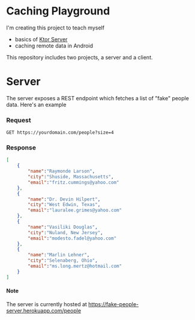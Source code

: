 # Caching Playground
I'm creating this project to teach myself 
  - basics of [Ktor Server](https://ktor.io)
  - caching remote data in Android
  
This repository includes two projects, a server and a client.

# Server

The server exposes a REST endpoint which fetches a list of "fake" people data. Here's an example

### Request

```curlrc
GET https://yourdomain.com/people?size=4
```

### Response

```json
[
    {
        "name":"Raymonde Larson",
        "city":"Shuside, Massachusetts",
        "email":"fritz.cummings@yahoo.com"
    },
    {
        "name":"Dr. Devin Hilpert",
        "city":"West Edwin, Texas",
        "email":"lauralee.grimes@yahoo.com"
    },
    {
        "name":"Vasiliki Douglas",
        "city":"Nuland, New Jersey",
        "email":"modesto.fadel@yahoo.com"
    },
    {
        "name":"Marlin Lehner",
        "city":"Selenaberg, Ohio",
        "email":"ms.long.mertz@hotmail.com"
    }
]
```

#### Note
The server is currently hosted at https://fake-people-server.herokuapp.com/people
